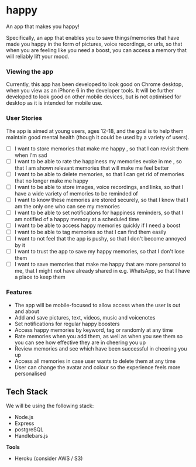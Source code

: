 # happy
An app that makes you happy!  

Specifically, an app that enables you to save things/memories that have made you happy in the form of pictures, voice recordings, or urls, so that when you are feeling like you need a boost, you can access a memory that will reliably lift your mood.

### Viewing the app

Currently, this app has been developed to look good on Chrome desktop, when you view as an iPhone 6 in the developer tools. It will be further developed to look good on other mobile devices, but is not optimised for desktop as it is intended for mobile use.

### User Stories

The app is aimed at young users, ages 12-18, and the goal is to help them maintain good mental health (though it could be used by a variety of users).

- [ ] I want to store memories that make me happy , so that I can revisit them when I'm sad
- [ ] I want to be able to rate the happiness my memories evoke in me , so that I am shown relevant memories that will make me feel better
- [ ] I want to be able to delete memories, so that I can get rid of memories that no longer make me happy 
- [ ] I want to be able to store images, voice recordings, and links, so that I have a wide variety of memories to be reminded of
- [ ] I want to know these memories are stored securely, so that I know that I am the only one who can see my memories 
- [ ] I want to be able to set notifications for happiness reminders, so that I am notified of a happy memory at a scheduled time
- [ ] I want to be able to access happy memories quickly if I need a boost
- [ ] I want to be able to tag memories so that I can find them easily
- [ ] I want to not feel that the app is pushy, so that I don't become annoyed by it
- [ ] I want to trust the app to save my happy memories,  so that I don't lose them
- [ ] I want to save memories that make me happy that are more personal to me, that I might not have already shared in e.g. WhatsApp, so that I have a place to keep them 

### Features

- The app will be mobile-focused to allow access when the user is out and about
- Add and save pictures, text, videos, music and voicenotes
- Set notifications for regular happy boosters
- Access happy memories by keyword, tag or randomly at any time
- Rate memories when you add them, as well as when you see them so you can see how effective they are in cheering you up
- Review memories and see which have been successful in cheering you up
- Access all memories in case user wants to delete them at any time
- User can change the avatar and colour so the experience feels more personalised

## Tech Stack
We will be using the following stack:

- Node.js
- Express
- postgreSQL
- Handlebars.js

**Tools**

- Heroku (consider AWS / S3)

